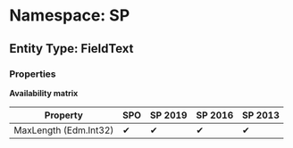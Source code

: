 # Namespace: SP
## Entity Type: FieldText

### Properties

**Availability matrix**

Property | SPO | SP 2019 | SP 2016 | SP 2013
----------|-----|---------|---------|--------
MaxLength (Edm.Int32) | ✔ | ✔ | ✔ | ✔

